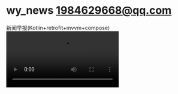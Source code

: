 # wy_news 1984629668@qq.com
新闻早报(Kotlin+retrofit+mvvm+compose)
![image](https://github.com/gyadministrator/wy_news/blob/master/introduce/wy_news_introduce.mp4)
